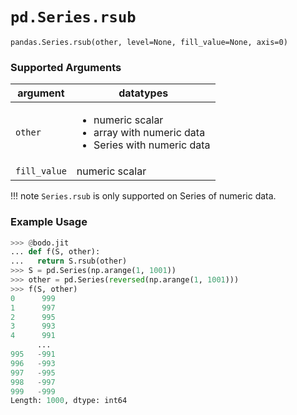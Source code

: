 # `pd.Series.rsub`

`pandas.Series.rsub(other, level=None, fill_value=None, axis=0)`

### Supported Arguments

| argument     | datatypes                                                                                                  |
|--------------|------------------------------------------------------------------------------------------------------------|
| `other`      | <ul><li>   numeric scalar </li><li> array with numeric data </li><li>  Series with numeric data </li></ul> |
| `fill_value` | numeric scalar                                                                                             |

!!! note
    `Series.rsub` is only supported on Series of numeric data.


### Example Usage

``` py
>>> @bodo.jit
... def f(S, other):
...   return S.rsub(other)
>>> S = pd.Series(np.arange(1, 1001))
>>> other = pd.Series(reversed(np.arange(1, 1001)))
>>> f(S, other)
0      999
1      997
2      995
3      993
4      991
      ...
995   -991
996   -993
997   -995
998   -997
999   -999
Length: 1000, dtype: int64
```


